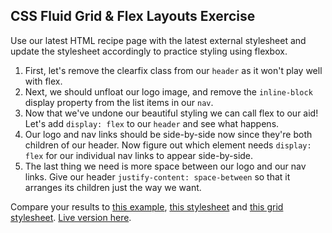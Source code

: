 ## CSS Fluid Grid & Flex Layouts Exercise

Use our latest HTML recipe page with the latest external stylesheet and update the stylesheet accordingly to practice styling using flexbox.

1. First, let's remove the clearfix class from our `header` as it won't play well with flex.
2. Next, we should unfloat our logo image, and remove the `inline-block` display property from the list items in our `nav`.
3. Now that we've undone our beautiful styling we can call flex to our aid! Let's add `display: flex` to our `header` and see what happens.
4. Our logo and nav links should be side-by-side now since they're both children of our header. Now figure out which element needs `display: flex` for our individual nav links to appear side-by-side.
5. The last thing we need is more space between our logo and our nav links. Give our header `justify-content: space-between` so that it arranges its children just the way we want.

Compare your results to [this example](./example.html), [this stylesheet](../../assets/float_fluid_flex.css) and [this grid stylesheet](../../assets/custom_grid.css). [Live version here](http://appacademy.github.io/curriculum/float_fluid_flex.html).
